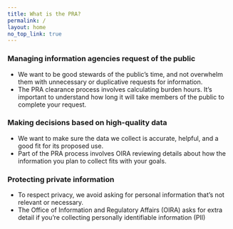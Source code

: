 ```yaml
---
title: What is the PRA?
permalink: /
layout: home
no_top_link: true
---
```


<div class="grid-row grid-gap">
  <div class="tablet:grid-col-4">
    <div class="bg-primary text-white circle-10 display-flex flex-align-center flex-justify-center">
      <i class="fas fa-users font-body-2xl"></i>
    </div>
    <h3>Managing information agencies request of the public</h3>
    <ul>
      <li class="margin-bottom-2">We want to be good stewards of the public’s time, and not overwhelm them with unnecessary or duplicative requests for information.</li>
      <li class="margin-bottom-2">The PRA clearance process involves calculating burden hours. It’s important to understand how long it will take members of the public to complete your request.</li>
    </ul>
  </div>
  <div class="tablet:grid-col-4">
    <div class="bg-primary text-white circle-10 display-flex flex-align-center flex-justify-center">
      <i class="fas fa-lightbulb font-body-2xl"></i></div>
    <h3>Making decisions based on high-quality data</h3>
    <ul>
      <li class="margin-bottom-2">We want to make sure the data we collect is accurate, helpful, and a good fit for its proposed use.</li>
      <li class="margin-bottom-2">Part of the PRA process involves OIRA reviewing details about how the information you plan to collect fits with your goals.</li>
    </ul>
  </div>
  <div class="tablet:grid-col-4">
    <div class="bg-primary text-white circle-10 display-flex flex-align-center flex-justify-center">
      <i class="fas fa-mask font-body-2xl"></i>
    </div>
    <h3>Protecting private information</h3>
    <ul>
      <li class="margin-bottom-2">To respect privacy, we avoid asking for personal information that’s not relevant or necessary.</li>
      <li class="margin-bottom-2">The Office of Information and Regulatory Affairs (OIRA) asks for extra detail if you’re collecting personally identifiable information (PII)</li>
    </ul>
  </div>
</div>
